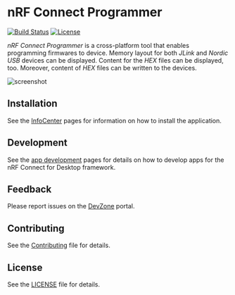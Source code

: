 # nRF Connect Programmer

[![Build Status](https://dev.azure.com/NordicSemiconductor/Wayland/_apis/build/status/NordicSemiconductor.pc-nrfconnect-programmer?branchName=master)](https://dev.azure.com/NordicSemiconductor/Wayland/_build/latest?definitionId=4&branchName=master)
[![License](https://img.shields.io/badge/license-Modified%20BSD%20License-blue.svg)](LICENSE)

*nRF Connect Programmer* is a cross-platform tool that enables programming firmwares to device. Memory layout for both *JLink* and *Nordic USB* devices can be displayed. Content for the *HEX* files can be displayed, too. Moreover, content of *HEX* files can be written to the devices.

![screenshot](resources/screenshot.gif)

## Installation

See the [InfoCenter](https://infocenter.nordicsemi.com/index.jsp?topic=%2Fstruct_nrftools%2Fstruct%2Fnrftools_nrfconnect.html) pages for information on how to install the application.

## Development

See the [app development](https://github.com/NordicSemiconductor/pc-nrfconnect-core/wiki) pages for details on how to develop apps for the nRF Connect for Desktop framework.

## Feedback

Please report issues on the [DevZone](https://devzone.nordicsemi.com) portal.

## Contributing

See the [Contributing](https://github.com/NordicSemiconductor/pc-nrfconnect-core/wiki/Contributing) file for details.

## License

See the [LICENSE](LICENSE) file for details.
